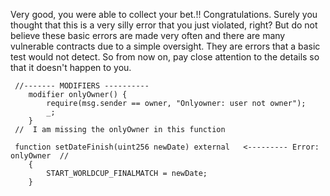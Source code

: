 
Very good, you were able to collect your bet.!! Congratulations. Surely you thought that this is a very silly error that you just violated, right? But do not believe these basic errors are made very often and there are many vulnerable contracts due to a simple oversight. They are errors that a basic test would not detect. So from now on, pay close attention to the details so that it doesn't happen to you.


```
 //------- MODIFIERS ----------
    modifier onlyOwner() {
        require(msg.sender == owner, "Onlyowner: user not owner");
        _;
    }
 //  I am missing the onlyOwner in this function

 function setDateFinish(uint256 newDate) external   <--------- Error: onlyOwner  //
    {
        START_WORLDCUP_FINALMATCH = newDate;
    }

```